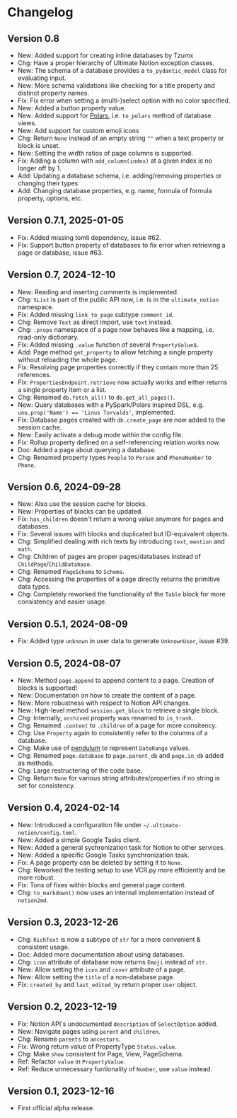 # Changelog

## Version 0.8

- New: Added support for creating inline databases by Tzumx
- Chg: Have a proper hierarchy of Ultimate Notion exception classes.
- New: The schema of a database provides a `to_pydantic_model` class for evaluating input.
- New: More schema validations like checking for a title property and distinct property names.
- Fix: Fix error when setting a (multi-)select option with no color specified.
- New: Added a button property value.
- New: Added support for [Polars], i.e. `to_polars` method of database views.
- New: Add support for custom emoji icons
- Chg: Return `None` instead of an empty string `""` when a text property or block is unset.
- New: Setting the width ratios of page columns is supported.
- Fix: Adding a column with `add_column(index)` at a given index is no longer off by 1.
- Add: Updating a database schema, i.e. adding/removing properties or changing their types
- Add: Changing database properties, e.g. name, formula of formula property, options, etc.

## Version 0.7.1, 2025-01-05

- Fix: Added missing tomli dependency, issue #62.
- Fix: Support button property of databases to fix error when retrieving a page or database, issue #63.

## Version 0.7, 2024-12-10

- New: Reading and inserting comments is implemented.
- Chg: `SList` is part of the public API now, i.e. is in the `ultimate_notion` namespace.
- Fix: Added missing `link_to_page` subtype `comment_id`.
- Chg: Remove `Text` as direct import, use `text` instead.
- Chg: `.props` namespace of a page now behaves like a mapping, i.e. read-only dictionary.
- Fix: Added missing `.value` function of several `PropertyValue`s.
- Add: Page method `get_property` to allow fetching a single property without reloading the whole page.
- Fix: Resolving page properties correctly if they contain more than 25 references.
- Fix: `PropertiesEndpoint.retrieve` now actually works and either returns a single property item or a list.
- Chg: Renamed `db.fetch_all()` to `db.get_all_pages()`.
- New: Query databases with a PySpark/Polars inspired DSL, e.g. `uno.prop('Name') == 'Linus Torvalds'`, implemented.
- Fix: Database pages created with `db.create_page` are now added to the session cache.
- New: Easily activate a debug mode within the config file.
- Fix: Rollup property defined on a self-referencing relation works now.
- Doc: Added a page about querying a database.
- Chg: Renamed property types `People` to `Person` and `PhoneNumber` to `Phone`.

## Version 0.6, 2024-09-28

- New: Also use the session cache for blocks.
- New: Properties of blocks can be updated.
- Fix: `has_children` doesn't return a wrong value anymore for pages and databases.
- Fix: Several issues with blocks and duplicated but ID-equivalent objects.
- Chg: Simplified dealing with rich texts by introducing `text`, `mention` and `math`.
- Chg: Children of pages are proper pages/databases instead of `ChildPage`/`ChildDatabase`.
- Chg: Renamed `PageSchema` to `Schema`.
- Chg: Accessing the properties of a page directly returns the primitive data types.
- Chg: Completely reworked the functionality of the `Table` block for more consistency and easier usage.

## Version 0.5.1, 2024-08-09

- Fix: Added type `unknown` in user data to generate `UnknownUser`, issue #39.

## Version 0.5, 2024-08-07

- New: Method `page.append` to append content to a page. Creation of blocks is supported!
- New: Documentation on how to create the content of a page.
- New: More robustness with respect to Notion API changes.
- New: High-level method `session.get_block` to retrieve a single block.
- Chg: Internally, `archived` property was renamed to `in_trash`.
- Chg: Renamed `.content` to `.children` of a page for more consitency.
- Chg: Use `Property` again to consistently refer to the columns of a database.
- Chg: Make use of [pendulum](https://pendulum.eustace.io/) to represent `DateRange` values.
- Chg: Renamed `page.database` to `page.parent_db` and `page.in_db` added as methods.
- Chg: Large restructering of the code base.
- Chg: Return `None` for various string attributes/properties if no string is set for consistency.

## Version 0.4, 2024-02-14

- New: Introduced a configuration file under `~/.ultimate-notion/config.toml`.
- New: Added a simple Google Tasks client.
- New: Added a general sychronization task for Notion to other services.
- New: Added a specific Google Tasks synchronization task.
- Fix: A page property can be deleted by setting it to `None`.
- Chg: Reworked the testing setup to use VCR.py more efficiently and be more robust.
- Fix: Tons of fixes within blocks and general page content.
- Chg: `to_markdown()` now uses an internal implementation instead of `notion2md`.

## Version 0.3, 2023-12-26

- Chg: `RichText` is now a subtype of `str` for a more convenient & consistent usage.
- Doc: Added more documentation about using databases.
- Chg: `icon` attribute of database now returns `Emoji` instead of `str`.
- New: Allow setting the `icon` and `cover` attribute of a page.
- New: Allow setting the `title` of a non-database page.
- Fix: `created_by` and `last_edited_by` return proper `User` object.

## Version 0.2, 2023-12-19

- Fix: Notion API's undocumented `description` of `SelectOption` added.
- New: Navigate pages using `parent` and `children`.
- Chg: Rename `parents` to `ancestors`.
- Fix: Wrong return value of PropertyType `Status.value`.
- Chg: Make `show` consistent for Page, View, PageSchema.
- Ref: Refactor `value` in `PropertyValue`.
- Ref: Reduce unnecessary funtionality of `Number`, use `value` instead.

## Version 0.1, 2023-12-16

- First official alpha release.

[Polars]: https://pola.rs/
